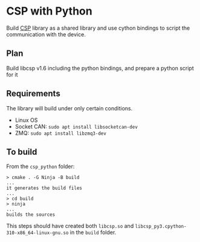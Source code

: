 # CSP with Python

Build [CSP](https://github.com/libcsp/libcsp.git) library as a shared library and use cython bindings to script the communication with the device.

## Plan

Build libcsp v1.6 including the python bindings, and prepare a python script for it

## Requirements

The library will build under only certain conditions.

- Linux OS
- Socket CAN: `sudo apt install libsocketcan-dev`
- ZMQ: `sudo apt install libzmq3-dev`

## To build

From the `csp_python` folder:

```
> cmake . -G Ninja -B build
...
it generates the build files
...
> cd build
> ninja
...
builds the sources
```

This steps should have created both `libcsp.so` and `libcsp_py3.cpython-310-x86_64-linux-gnu.so` in the `build` folder.
